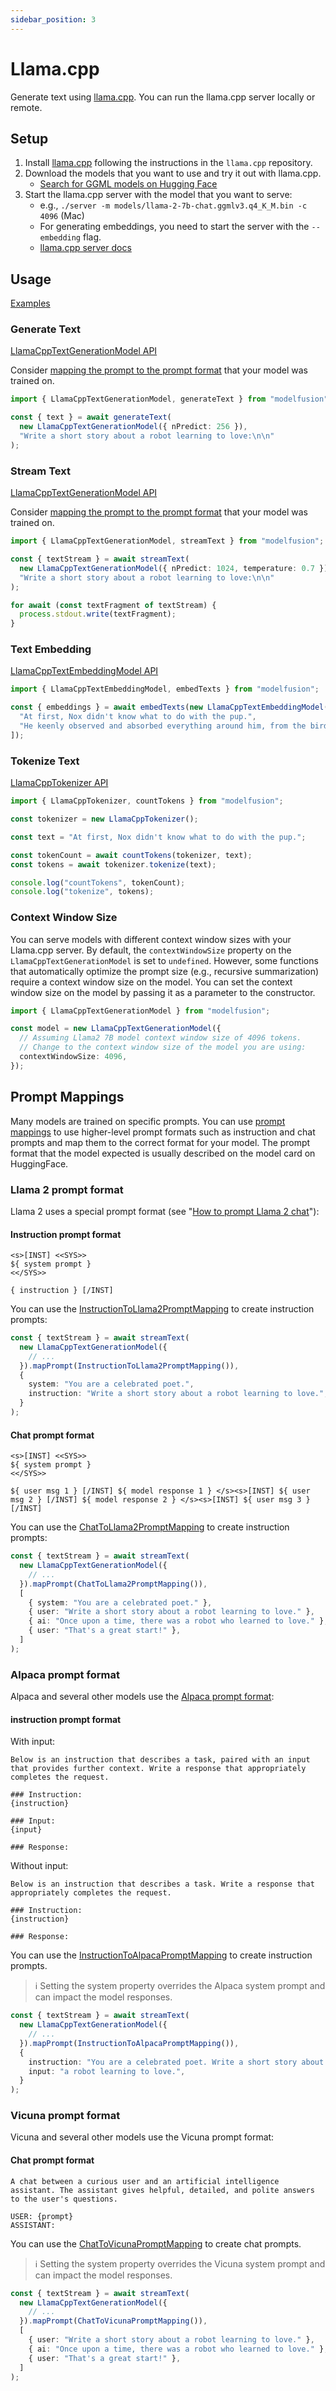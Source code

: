 ```yaml
---
sidebar_position: 3
---
```


# Llama.cpp

Generate text using [llama.cpp](https://github.com/ggerganov/llama.cpp). You can run the llama.cpp server locally or remote.

## Setup

1. Install [llama.cpp](https://github.com/ggerganov/llama.cpp) following the instructions in the `llama.cpp` repository.
1. Download the models that you want to use and try it out with llama.cpp.
   - [Search for GGML models on Hugging Face](https://huggingface.co/models?sort=trending&search=ggml)
1. Start the llama.cpp server with the model that you want to serve:
   - e.g., `./server -m models/llama-2-7b-chat.ggmlv3.q4_K_M.bin -c 4096` (Mac)
   - For generating embeddings, you need to start the server with the `--embedding` flag.
   - [llama.cpp server docs](https://github.com/ggerganov/llama.cpp/tree/master/examples/server)

## Usage

[Examples](https://github.com/lgrammel/modelfusion/tree/main/examples/basic/src/model-provider/llamacpp)

### Generate Text

[LlamaCppTextGenerationModel API](/api/classes/LlamaCppTextGenerationModel)

Consider [mapping the prompt to the prompt format](#prompt-mappings) that your model was trained on.

```ts
import { LlamaCppTextGenerationModel, generateText } from "modelfusion";

const { text } = await generateText(
  new LlamaCppTextGenerationModel({ nPredict: 256 }),
  "Write a short story about a robot learning to love:\n\n"
);
```

### Stream Text

[LlamaCppTextGenerationModel API](/api/classes/LlamaCppTextGenerationModel)

Consider [mapping the prompt to the prompt format](#prompt-mappings) that your model was trained on.

```ts
import { LlamaCppTextGenerationModel, streamText } from "modelfusion";

const { textStream } = await streamText(
  new LlamaCppTextGenerationModel({ nPredict: 1024, temperature: 0.7 }),
  "Write a short story about a robot learning to love:\n\n"
);

for await (const textFragment of textStream) {
  process.stdout.write(textFragment);
}
```

### Text Embedding

[LlamaCppTextEmbeddingModel API](/api/classes/LlamaCppTextEmbeddingModel)

```ts
import { LlamaCppTextEmbeddingModel, embedTexts } from "modelfusion";

const { embeddings } = await embedTexts(new LlamaCppTextEmbeddingModel(), [
  "At first, Nox didn't know what to do with the pup.",
  "He keenly observed and absorbed everything around him, from the birds in the sky to the trees in the forest.",
]);
```

### Tokenize Text

[LlamaCppTokenizer API](/api/classes/LlamaCppTokenizer)

```ts
import { LlamaCppTokenizer, countTokens } from "modelfusion";

const tokenizer = new LlamaCppTokenizer();

const text = "At first, Nox didn't know what to do with the pup.";

const tokenCount = await countTokens(tokenizer, text);
const tokens = await tokenizer.tokenize(text);

console.log("countTokens", tokenCount);
console.log("tokenize", tokens);
```

### Context Window Size

You can serve models with different context window sizes with your Llama.cpp server.
By default, the `contextWindowSize` property on the `LlamaCppTextGenerationModel` is set to `undefined`.
However, some functions that automatically optimize the prompt size (e.g., recursive summarization) require a context window size on the model.
You can set the context window size on the model by passing it as a parameter to the constructor.

```ts
import { LlamaCppTextGenerationModel } from "modelfusion";

const model = new LlamaCppTextGenerationModel({
  // Assuming Llama2 7B model context window size of 4096 tokens.
  // Change to the context window size of the model you are using:
  contextWindowSize: 4096,
});
```

## Prompt Mappings

Many models are trained on specific prompts.
You can use [prompt mappings](/guide/function/generate-text/prompt-mapping) to use higher-level prompt formats such
as instruction and chat prompts and map them to the correct format for your model.
The prompt format that the model expected is usually described on the model card on HuggingFace.

### Llama 2 prompt format

Llama 2 uses a special prompt format (see "[How to prompt Llama 2 chat](https://www.philschmid.de/llama-2#how-to-prompt-llama-2-chat)"):

#### Instruction prompt format

```
<s>[INST] <<SYS>>
${ system prompt }
<</SYS>>

{ instruction } [/INST]
```

You can use the [InstructionToLlama2PromptMapping](/api/modules#instructiontollama2promptmapping) to create instruction prompts:

```ts
const { textStream } = await streamText(
  new LlamaCppTextGenerationModel({
    // ...
  }).mapPrompt(InstructionToLlama2PromptMapping()),
  {
    system: "You are a celebrated poet.",
    instruction: "Write a short story about a robot learning to love.",
  }
);
```

#### Chat prompt format

```
<s>[INST] <<SYS>>
${ system prompt }
<</SYS>>

${ user msg 1 } [/INST] ${ model response 1 } </s><s>[INST] ${ user msg 2 } [/INST] ${ model response 2 } </s><s>[INST] ${ user msg 3 } [/INST]
```

You can use the [ChatToLlama2PromptMapping](/api/modules#chattollama2promptmapping) to create instruction prompts:

```ts
const { textStream } = await streamText(
  new LlamaCppTextGenerationModel({
    // ...
  }).mapPrompt(ChatToLlama2PromptMapping()),
  [
    { system: "You are a celebrated poet." },
    { user: "Write a short story about a robot learning to love." },
    { ai: "Once upon a time, there was a robot who learned to love." },
    { user: "That's a great start!" },
  ]
);
```

### Alpaca prompt format

Alpaca and several other models use the [Alpaca prompt format](https://github.com/tatsu-lab/stanford_alpaca#data-release):

#### instruction prompt format

With input:

```
Below is an instruction that describes a task, paired with an input that provides further context. Write a response that appropriately completes the request.

### Instruction:
{instruction}

### Input:
{input}

### Response:
```

Without input:

```
Below is an instruction that describes a task. Write a response that appropriately completes the request.

### Instruction:
{instruction}

### Response:
```

You can use the [InstructionToAlpacaPromptMapping](/api/modules#instructiontoalpacapromptmapping) to create instruction prompts.

> ℹ️ Setting the system property overrides the Alpaca system prompt and can impact the model responses.

```ts
const { textStream } = await streamText(
  new LlamaCppTextGenerationModel({
    // ...
  }).mapPrompt(InstructionToAlpacaPromptMapping()),
  {
    instruction: "You are a celebrated poet. Write a short story about:",
    input: "a robot learning to love.",
  }
);
```

### Vicuna prompt format

Vicuna and several other models use the Vicuna prompt format:

#### Chat prompt format

```
A chat between a curious user and an artificial intelligence assistant. The assistant gives helpful, detailed, and polite answers to the user's questions.

USER: {prompt}
ASSISTANT:
```

You can use the [ChatToVicunaPromptMapping](/api/modules#chattovicunapromptmapping) to create chat prompts.

> ℹ️ Setting the system property overrides the Vicuna system prompt and can impact the model responses.

```ts
const { textStream } = await streamText(
  new LlamaCppTextGenerationModel({
    // ...
  }).mapPrompt(ChatToVicunaPromptMapping()),
  [
    { user: "Write a short story about a robot learning to love." },
    { ai: "Once upon a time, there was a robot who learned to love." },
    { user: "That's a great start!" },
  ]
);
```
